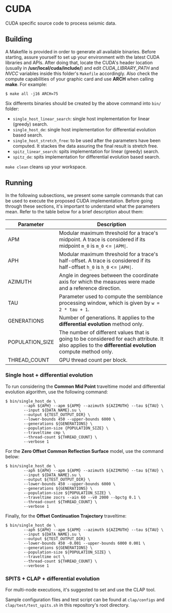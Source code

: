 # CUDA

CUDA specific source code to process seismic data.

## Building

A Makefile is provided in order to generate all available binaries. Before starting, assure yourself to set up your environment with the latest CUDA libraries and APIs.
After doing that, locate the CUDA's header location (usually in **/usr/local/cuda/include/**) and edit *CUDA_LIBRARY_PATH* and *NVCC* variables inside this folder's `Makefile` accordingly.
Also check the compute capabilities of your graphic card and use **ARCH** when calling **make**. For example:

```
$ make all -j16 ARCH=75
```

Six differents binaries should be created by the above command into `bin/` folder:

* `single_host_linear_search`: single host implementation for linear (greedy) search.
* `single_host_de`: single host implementation for differential evolution based search.
* `single_host_stretch_free`: to be used after the parameters have been computed. It stackes the data assuring the final result is stretch free.
* `spitz_linear_search`: spits implementation for linear (greedy) search.
* `spitz_de`: spits implementation for differential evolution based search.

`make clean` cleans up your workspace.

## Running

In the following subsections, we present some sample commands that can be used to execute the proposed CUDA implementation. Before going through these sections, it's important to understand what the parameters mean. Refer to the table below for a brief description about them:

| **Parameter**   | **Description**                                                                                                                                          |
|-----------------|----------------------------------------------------------------------------------------------------------------------------------------------------------|
| APM             | Modular maximum threshold for a trace's midpoint. A trace is considered if its midpoint `m_0` is `m_0` <= `\|APM\|`.                                     |
| APH             | Modular maximum threshold for a trace's half-offset. A trace is considered if its half-offset `h_0` is `h_0` <= `\|APH\|`.                               |
| AZIMUTH         | Angle in degrees between the coordinate axis for which the measures were made and a reference direction.                                                 |
| TAU             | Parameter used to compute the semblance processing window, which is given by `w = 2 * tau + 1`.                                                          |
| GENERATIONS     | Number of generations. It applies to the **differential evolution** method only.                                                                         |
| POPULATION_SIZE | The number of different values that is going to be considered for each attribute. It also applies to the **differential evolution** compute method only. |
| THREAD_COUNT    | GPU thread count per block.                                                                                                                              |

### Single host + differential evolution

To run considering the **Common Mid Point** traveltime model and differential evolution algorithm, use the following command:

```
$ bin/single_host_de \
        --aph ${APH} --apm ${APM} --azimuth ${AZIMUTH} --tau ${TAU} \
        --input ${DATA_NAME}.su \
        --output ${TEST_OUTPUT_DIR} \
        --lower-bounds 450 --upper-bounds 6000 \
        --generations ${GENERATIONS} \
        --population-size {POPULATION_SIZE} \
        --traveltime cmp \
        --thread-count ${THREAD_COUNT} \
        --verbose 1
```

For the **Zero Offset Common Reflection Surface** model, use the command below:

```
$ bin/single_host_de \
        --aph ${APH} --apm ${APM} --azimuth ${AZIMUTH} --tau ${TAU} \
        --input ${DATA_NAME}.su \
        --output ${TEST_OUTPUT_DIR} \
        --lower-bounds 450 --upper-bounds 6000 \
        --generations ${GENERATIONS} \
        --population-size ${POPULATION_SIZE} \
        --traveltime zocrs --ain 60 --v0 2000 --bpctg 0.1 \
        --thread-count ${THREAD_COUNT} \
        --verbose 1
```

Finally, for the **Offset Continuation Trajectory** traveltime:

```
$ bin/single_host_de \
        --aph ${APH} --apm ${APM} --azimuth ${AZIMUTH} --tau ${TAU} \
        --input ${DATA_NAME}.su \
        --output ${TEST_OUTPUT_DIR} \
        --lower-bounds 450 -0.001 --upper-bounds 6000 0.001 \
        --generations ${GENERATIONS} \
        --population-size ${POPULATION_SIZE} \
        --traveltime oct \
        --thread-count ${THREAD_COUNT} \
        --verbose 1
```

### SPITS + CLAP + differential evolution

For multi-node executions, it's suggested to set and use the CLAP tool.

Sample configuration files and test script can be found at `clap/configs` and `clap/test/test_spits.sh` in this repository's root directory.